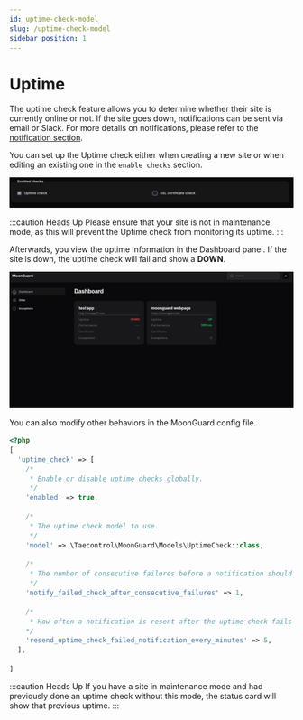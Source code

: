 ```yaml
---
id: uptime-check-model
slug: /uptime-check-model
sidebar_position: 1
---
```

# Uptime

The uptime check feature allows you to determine whether their site is currently
online or not. If the site goes down, notifications can be sent via email or
Slack. For more details on notifications, please refer to the
[notification section](../notifications/notifications.md).

You can set up the Uptime check either when creating a new site or when editing
an existing one in the `enable checks` section.

![uptime-setup](./img/uptime-setup.png)

:::caution Heads Up
Please ensure that your site is not in maintenance mode, as this will prevent
the Uptime check from monitoring its uptime.
:::

Afterwards, you view the uptime information in the Dashboard panel. If the site
is down, the uptime check will fail and show a **DOWN**.

![uptime-status](./img/uptime-status.png)

You can also modify other behaviors in the MoonGuard config file.

```php
<?php
[
  'uptime_check' => [
    /*
     * Enable or disable uptime checks globally.
     */
    'enabled' => true,

    /*
     * The uptime check model to use.
     */
    'model' => \Taecontrol\MoonGuard\Models\UptimeCheck::class,

    /*
     * The number of consecutive failures before a notification should be sent.
     */
    'notify_failed_check_after_consecutive_failures' => 1,

    /*
     * How often a notification is resent after the uptime check fails
    */
    'resend_uptime_check_failed_notification_every_minutes' => 5,
  ],

]
```
:::caution Heads Up
If you have a site in maintenance mode and had previously done an uptime check
without this mode, the status card will show that previous uptime.
:::
